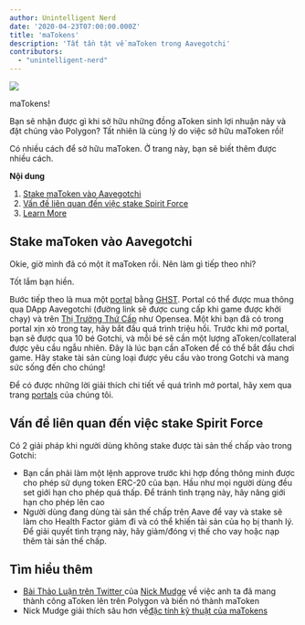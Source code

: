 ```yaml
---
author: Unintelligent Nerd
date: '2020-04-23T07:00:00.000Z'
title: 'maTokens'
description: 'Tất tần tật về maToken trong Aavegotchi'
contributors:
  - "unintelligent-nerd"
---
```


<div class="headerImageContainer">
<img class="headerImage" src="/matokens/matoken.png">
<p class="headerImageText">maTokens!</p>
</div>

Bạn sẽ nhận được gì khi sở hữu những đồng aToken sinh lợi nhuận này và đặt chúng vào Polygon? Tất nhiên là cùng lý do việc sở hữu maToken rồi!

Có nhiều cách để sở hữu maToken. Ở trang này, bạn sẽ biết thêm được nhiều cách.

<div class="contentsBox">

**Nội dung**

<ol>
<li><a href=#staking-matokens-into-aavegotchis>Stake maToken vào Aavegotchi</a></li>
<li><a href=#problems-while-staking-spirit-force>Vấn đề liên quan đến việc stake Spirit Force</a></li>
<li><a href=#learn-more>Learn More</a></li>
</ol>

</div>

## Stake maToken vào Aavegotchi

Okie, giờ mình đã có một ít maToken rồi. Nên làm gì tiếp theo nhỉ?

Tốt lắm bạn hiền.

Bước tiếp theo là mua một [portal](/portals) bằng [GHST](/ghst). Portal có thể được mua thông qua DApp Aavegotchi (đường link sẽ được cung cấp khi game được khởi chạy) và trên [Thị Trường Thứ Cấp](/marketplace) như Opensea. Một khi bạn đã có trong portal xịn xò trong tay, hãy bắt đầu quá trình triệu hồi. Trước khi mở portal, bạn sẽ được qua 10 bé Gotchi, và mỗi bé sẽ cần một lượng aToken/collateral được yêu cầu ngẫu nhiên. Đây là lúc bạn cần aToken để có thể bắt đầu chơi game. Hãy stake tài sản cùng loại được yêu cầu vào trong Gotchi và mang sức sống đến cho chúng!

Để có được những lời giải thích chi tiết về quá trình mở portal, hãy xem qua trang [portals](/portals) của chúng tôi.

## Vấn đề liên quan đến việc stake Spirit Force

Có 2 giải pháp khi người dùng không stake được tài sản thế chấp vào trong Gotchi:

* Bạn cần phải làm một lệnh approve trước khi hợp đồng thông minh được cho phép sử dụng token ERC-20 của bạn. Hầu như mọi người dùng đều set giới hạn cho phép quá thấp. Để tránh tình trạng này, hãy nâng giới hạn cho phép lên cao
* Người dùng đang dùng tài sản thế chấp trên Aave để vay và stake sẽ làm cho Health Factor giảm đi và có thể khiến tài sản của họ bị thanh lý. Để giải quyết tình trạng này, hãy giảm/đóng vị thế cho vay hoặc nạp thêm tài sản thế chấp.

## Tìm hiểu thêm

* [Bài Thảo Luận trên Twitter ](https://twitter.com/mudgen/status/1352399348219445250) của [Nick Mudge](/team#nick-mudge) về việc anh ta đã mang thành công aToken lên trên Polygon và biến nó thành maToken
* Nick Mudge giải thích sâu hơn về[đặc tính kỹ thuật của maTokens](https://aavegotchi.substack.com/p/aaves-interest-bearing-atokens-on)
